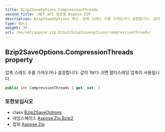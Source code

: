 ```yaml
---
title: Bzip2SaveOptions.CompressionThreads
second_title: .NET API 참조용 Aspose.ZIP
description: Bzip2SaveOptions 재산. 압축 스레드 수를 가져오거나 설정합니다. 값이 1보다 크면 멀티스레딩 압축이 사용됩니다.
type: docs
weight: 30
url: /ko/net/aspose.zip.bzip2/bzip2saveoptions/compressionthreads/
---
```

## Bzip2SaveOptions.CompressionThreads property

압축 스레드 수를 가져오거나 설정합니다. 값이 1보다 크면 멀티스레딩 압축이 사용됩니다.

```csharp
public int CompressionThreads { get; set; }
```

### 또한보십시오

* class [Bzip2SaveOptions](../)
* 네임스페이스 [Aspose.Zip.Bzip2](../../bzip2saveoptions/)
* 집회 [Aspose.Zip](../../../)


